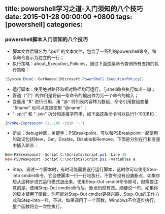 
title: powershell学习之道-入门须知的八个技巧
date: 2015-01-28 00:00:00 +0800
tags: [powershell]
categories: 
---

### <a name="k8u7pv"></a>powershell脚本入门须知的八个技巧

* 脚本文件后缀名为 ".ps1" 的文本文件，包含了一系列的powershell命令，每条命令显示为独立的一行；
* 执行策略：about\_Execution\_Policies，通过下面这条命令查询所有支持的执行策略：

```powershell
[System.Enum]::GetNames([Microsoft.PowerShell.ExecutionPolicy])
```

* 运行脚本：使用绝对路径和相对路径均可运行，与shell命令执行如出一辙；
* 管道（"|"）的作用是将前一条命令的输出作为另一个命令的输入；
* 变量用 "\$" 进行引用，用 "@" 将列表内容转为数组，命令引用数组变量 "\$name" 也可以直接使用 "@name" ；
* "-split" 和 "-join" 拆分和连接字符串，如下面这条命令可以执行1-100求和：

```powershell
Invoke-Expression (1..100 -join '+')
```

* 断点：debug神器，关键字：PSBreakpoint，可以和PSBreakpoint一起使用的动词包括New，Get，Enable，Disable和Remove。下面是分别在行和变量中插入断点：

```powershell
New-PSBreakpoint -Script C:\Scripts\Script.ps1 -Line 10
New-PSBreakpoint -Script C:\scripts\Script.ps1 -variables a
```

* Step，调试一个脚本时，有时可能需要逐行运行脚本，这时你可以使用Step-Into cmdlet命令，它会使脚本一行一行地执行，不管有没有设置断点，如果你想从这种步进式运行模式退出来，使用Step-Out cmdlet命令即可，但需要注意的是，使用Step-Out cmdlet命令后，断点仍然有效。顺便说一句，如果你的脚本使用了函数，你可能对Step-Out cmdlet更感兴趣，Step-Out的工作方式和Step-Into一样，不过，如果调用了一个函数，Windows不会逐步执行，整个函数将会一次性执行。



